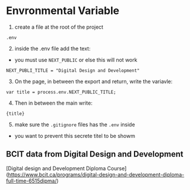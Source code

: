 # Envronmental Variable

1. create a file at the root of the project
``` 
.env
```

2. inside the .env file add the text:
- you must use `NEXT_PUBLIC` or else this will not work
``` 
NEXT_PUBLI_TITLE = "Digital Design and Development"
```
3. On the page, in between the export and return, write the variavle:
```
var title = process.env.NEXT_PUBLIC_TITLE;
```

4. Then in between the main write: 
```
{title}
```

5. make sure the `.gitignore` files has the `.env` inside 
- you want to prevent this secrete titel to be showm

## BCIT data from Digital Design and Development
[Digital design and Development Diploma Course] (https://www.bcit.ca/programs/digital-design-and-development-diploma-full-time-6515dipma/)